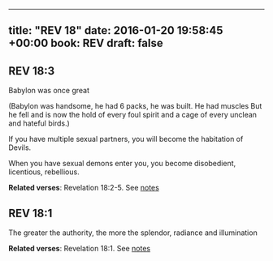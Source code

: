 
---
title: "REV 18"
date: 2016-01-20 19:58:45 +00:00
book: REV
draft: false
---

## REV 18:3

Babylon was once great 


(Babylon was handsome, he had 6 packs, he was built. He had muscles But he fell and is now the hold of every foul spirit and a cage of every unclean and hateful birds.)

If you have multiple sexual partners, you will become the habitation of Devils.


When you have sexual demons enter you, you become disobedient, licentious, rebellious.

**Related verses**: Revelation 18:2-5. See [notes](https://my.bible.com/notes/2287387628335259895)


## REV 18:1

The greater the authority, the more the splendor, radiance and illumination

**Related verses**: Revelation 18:1. See [notes](https://my.bible.com/notes/3655175683841974884)

